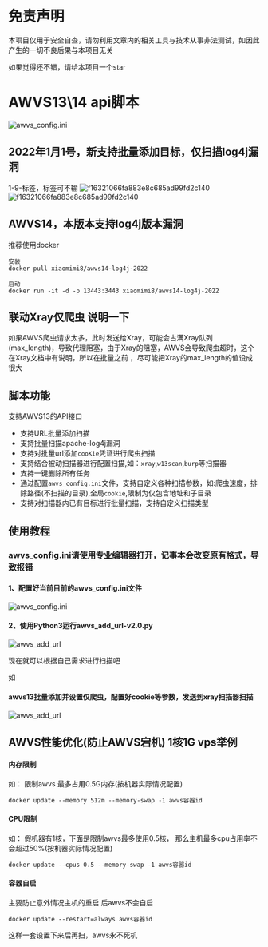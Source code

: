 # 免责声明
本项目仅用于安全自查，请勿利用文章内的相关工具与技术从事非法测试，如因此产生的一切不良后果与本项目无关


如果觉得还不错，请给本项目一个star

# AWVS13\14 api脚本
![awvs_config.ini](https://s4.ax1x.com/2022/01/01/T5TeoR.png)




## 2022年1月1号，新支持批量添加目标，仅扫描log4j漏洞
1-9-标签，标签可不输
![f16321066fa883e8c685ad99fd2c140](https://s4.ax1x.com/2022/01/01/T5T5XF.png)
![f16321066fa883e8c685ad99fd2c140](https://s4.ax1x.com/2022/01/01/T5HAa9.png)
## AWVS14，本版本支持log4j版本漏洞
推荐使用docker 
```
安装
docker pull xiaomimi8/awvs14-log4j-2022

启动
docker run -it -d -p 13443:3443 xiaomimi8/awvs14-log4j-2022

```

## 联动Xray仅爬虫 说明一下 
如果AWVS爬虫请求太多，此时发送给Xray，可能会占满Xray队列(max_length)，导致代理阻塞，由于Xray的阻塞，AWVS会导致爬虫超时，这个在Xray文档中有说明，所以在批量之前 ，尽可能把Xray的max_length的值设成很大

## 脚本功能
支持AWVS13的API接口

* 支持URL批量添加扫描
* 支持批量扫描apache-log4j漏洞
* 支持对批量url添加`cooKie`凭证进行爬虫扫描
* 支持结合被动扫描器进行配置扫描,如：`xray`,`w13scan`,`burp`等扫描器
* 支持一键删除所有任务
* 通过配置`awvs_config.ini`文件，支持自定义各种扫描参数，如:爬虫速度，排除路径(不扫描的目录),全局`cookie`,限制为仅包含地址和子目录
* 支持对扫描器内已有目标进行批量扫描，支持自定义扫描类型

## 使用教程

### awvs_config.ini请使用专业编辑器打开，记事本会改变原有格式，导致报错

#### 1、配置好当前目前的awvs_config.ini文件
![awvs_config.ini](https://github.com/test502git/awvs13_batch_py3/blob/master/add_log/config.png)


#### 2、使用Python3运行awvs_add_url-v2.0.py
![awvs_add_url](https://github.com/test502git/awvs13_batch_py3/blob/master/add_log/%E5%BE%AE%E4%BF%A1%E6%88%AA%E5%9B%BE_20200728190739.png)


现在就可以根据自己需求进行扫描吧

如
#### awvs13批量添加并设置仅爬虫，配置好cookie等参数，发送到xray扫描器扫描
![awvs_add_url](https://github.com/test502git/awvs13_batch_py3/blob/master/add_log/%E5%BE%AE%E4%BF%A1%E6%88%AA%E5%9B%BE_20200728204949.png)


## AWVS性能优化(防止AWVS宕机) 1核1G vps举例
#### 内存限制
如： 限制awvs 最多占用0.5G内存(按机器实际情况配置)

```docker update --memory 512m --memory-swap -1 awvs容器id```

#### CPU限制
如： 假机器有1核，下面是限制awvs最多使用0.5核，  那么主机最多cpu占用率不会超过50%(按机器实际情况配置)

```docker update --cpus 0.5 --memory-swap -1 awvs容器id```

#### 容器自启
主要防止意外情况主机的重启 后awvs不会自启

 ```docker update --restart=always awvs容器id ```

这样一套设置下来后再扫，awvs永不死机

